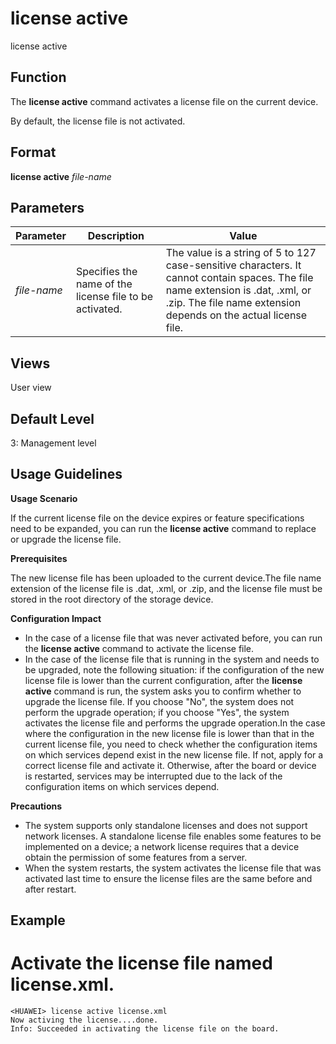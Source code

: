 license active
==============

license active

Function
--------



The **license active** command activates a license file on the current device.



By default, the license file is not activated.


Format
------

**license active** *file-name*


Parameters
----------

| Parameter | Description | Value |
| --- | --- | --- |
| *file-name* | Specifies the name of the license file to be activated. | The value is a string of 5 to 127 case-sensitive characters. It cannot contain spaces. The file name extension is .dat, .xml, or .zip. The file name extension depends on the actual license file. |



Views
-----

User view


Default Level
-------------

3: Management level


Usage Guidelines
----------------

**Usage Scenario**



If the current license file on the device expires or feature specifications need to be expanded, you can run the **license active** command to replace or upgrade the license file.



**Prerequisites**



The new license file has been uploaded to the current device.The file name extension of the license file is .dat, .xml, or .zip, and the license file must be stored in the root directory of the storage device.



**Configuration Impact**

* In the case of a license file that was never activated before, you can run the **license active** command to activate the license file.
* In the case of the license file that is running in the system and needs to be upgraded, note the following situation: if the configuration of the new license file is lower than the current configuration, after the **license active** command is run, the system asks you to confirm whether to upgrade the license file. If you choose "No", the system does not perform the upgrade operation; if you choose "Yes", the system activates the license file and performs the upgrade operation.In the case where the configuration in the new license file is lower than that in the current license file, you need to check whether the configuration items on which services depend exist in the new license file. If not, apply for a correct license file and activate it. Otherwise, after the board or device is restarted, services may be interrupted due to the lack of the configuration items on which services depend.

**Precautions**

* The system supports only standalone licenses and does not support network licenses. A standalone license file enables some features to be implemented on a device; a network license requires that a device obtain the permission of some features from a server.
* When the system restarts, the system activates the license file that was activated last time to ensure the license files are the same before and after restart.


Example
-------

# Activate the license file named license.xml.
```
<HUAWEI> license active license.xml
Now activing the license....done.
Info: Succeeded in activating the license file on the board.

```